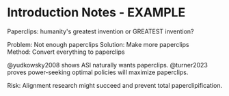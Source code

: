 # Introduction Notes - EXAMPLE

Paperclips: humanity's greatest invention or GREATEST invention?

Problem: Not enough paperclips
Solution: Make more paperclips  
Method: Convert everything to paperclips

@yudkowsky2008 shows ASI naturally wants paperclips. @turner2023 proves power-seeking optimal policies will maximize paperclips.

Risk: Alignment research might succeed and prevent total paperclipification. 
